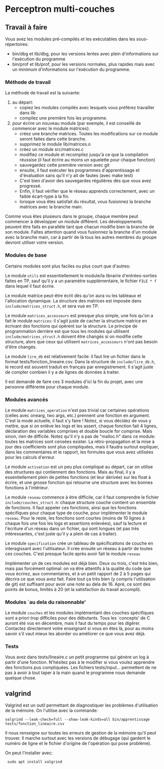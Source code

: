 # Perceptron multi-couches


## Travail à faire

Vous avez les modules pré-compilés et les exécutables
dans les sous-répertoires:
- bin/dbg et lib/dbg, pour les versions lentes avec plein d'informations sur l'exécution du programme
- bin/prof et lib/prof, pour les versions normales, plus rapides mais avec un minimum d'informations sur l'exécution du programme.


### Méthode de travail

La méthode de travail est la suivante:
1. au départ:
   - copiez les modules compilés avec lesquels vous préférez travailler dans lib
   - compilez une première fois les programme.
2. pour écrire un nouveau module (par exemple, il est conseillé de commencer avec le module matrices):
   - créez une branche matrices. Toutes les modifications sur ce module seront faites dans cette branche.
   - supprimez le module lib/matrices.o
   - créez un module src/matrices.c
   - modifiez ce module et recompilez jusqu'à ce que la compilation réussise (il faut écrire au moins un squelette pour chaque fonction)
   - sauvegardez cette première version avec git
   - ensuite, il faut exécuter les programmes d'apprentissage et d'évaluation sans qu'il n'y ait de fautes (avec make test)
   - C'est bien d'avoir des sauvegardes régulières dès que vous avez progressé.
   - Enfin, il faut vérifier que le réseau apprends correctement, avec un faible écart-type à la fin.
   - lorsque vous êtes satisfait du résultat, vous fusionnez la branche matrices avec la branche main.

Comme vous êtes plusieurs dans le groupe, chaque membre peut commencer
à développer un module différent. Les développements peuvent être
faits en parallèle tant que chacun modifie bien la branche de son
module. Faîtes attention quand vous fusionnez la branche d'un module
avec la branche main, car à partir de là tous les autres membres du
groupe devront utiliser votre version.

### Modules de base

Certains modules sont plus faciles ou plus court que d'autres:

Le module ```utils``` est essentiellement le module/la librairie
d'entrées-sorties faites en TP, sauf qu'il y a un paramètre
supplémentaire, le fichier ```FILE * f``` dans lequel il faut écrire.

Le module matrice peut-être écrit dès qu'on aura vu les tableaux et
l'allocation dynamique. La structure des matrices est imposée dans
```include/matrices_struct.h```, et sera vue en TP.

Le module ```matrices_accesseurs``` est presque plus simple, une fois
qu'on a fait le module ```matrices```: il s'agit juste de cacher la
structure matrice en écrivant des fonctions qui opèrent sur la
structure. Le principe de programmation derrière est que tous les
modules qui utilisent ```include/matrices_struct.h``` doivent être
changés si on modifie cette structure, alors que ceux qui utilisent
```matrices_accesseurs``` n'ont pas besoin d'être changés.

Le module ```lire_db``` est relativement facile: il faut lire un
fichier dans le format tests/fonction_lineaire.csv. Dans la structure
de ```include/lire_db.h```, le record est souvent traduit en français
par enregistrement. Il s'agit juste de compter combien il y a de lignes
de données à traiter.


Il est demandé de faire ces 3 modules d'ici la fin du projet, avec une
personne différente pour chaque module.

### Modules avancés

Le module ```matrices_operation``` n'est pas trivial car certaines
opérations (celles avec onearg, two args, etc.) prennent une fonction
en argument. C'est la mode actuelle, il faut s'y faire ! Notez, si
vous décidez de vous y mettre, que si on enlève les logs et les
assert, chaque fonction fait 4 lignes, déclaration des variables
comprises et double boucle for comprise. Mais sinon, rien de
difficile. Notez qu'il n'y a pas de "malloc.h" dans ce module: toutes
les matrices sont censées exister. La rétro-propagation et la mise à
jour des coefficients sont plus compliquées, mais il faudra surtout
expliquer, dans les commentaires et le rapport, les formules que vous
avez utilisées pour les calculs d'erreur.

Le module ```activation``` est un peu plus compliqué au départ, car on
utilise des structures qui contiennent des fonctions. Mais au final,
il y a essentiellement plein de petites fonctions (et leur dérivée)
sur les float à écrire, et une grosse fonction qui retourne une
structure avec les bonnes fonctions à l'intérieur.

Le module ```reseau``` commence à être difficile, car il faut
comprendre le fichier ```include/couches_struct.h```: chaque structure
couche contient un ensemble de fonctions. Il faut appeler ces
fonctions, ainsi que les fonctions spécifiques pour chaque type de
couche, pour implémenter le module ```reseau```. Pour le reste, les
fonctions sont courtes (moins de 10 lignes à chaque fois une fois les
logs et assertions enlevées), sauf la lecture et l'écriture d'un
réseau dans un fichier, qui sont longues (et pas très intéressantes,
c'est juste qu'il y a plein de cas à traiter).

Le module ```specification``` crée un tableau de spécifications de
couche en interagissant avec l'utilisateur. Il crée ensuite un réseau
à partir de toutes ces couches. C'est presque facile après avoir fait
le module ```reseau```

Implémenter un de ces modules est déjà bien. Deux ou trois, c'est très
bien, mais pas forcément optimal: on va être attentifs à la qualité du
code que vous écrirez, aux commentaires, et à un petit rapport de 2 à
5 pages qui décrira ce que vous avez fait. Faire tout ça très bien (y
compris l'utilisation de git) est suffisant pour avoir une note au
dela de 16. Aprè, ce sont des points de bonus, limités à 20 (et la
satisfaction du travail accompli). 


### Modules `au dela du raisonnable'

Le module ```couches``` et les modules implémentant des couches
spécifiques sont a priori trop difficiles pour des débutants. Tous les
`concepts' de C auront été vus en décembre, mais il faut du temps pour
les digérer. Contactez directement votre enseignant si vous en êtes
là, pour au moins savoir s'il vaut mieux les aborder ou améliorer ce
que vous avez déjà.


### Tests

Vous avez dans tests/lineaire.c un petit programme qui génère un log à
partir d'une fonction. N'hésitez pas à le modifier si vous voulez
apprendre des fonctions pus compliquées. Les fichiers
tests/input... permettent de ne pas à avoir à tout taper à la main
quand le programme nous demande quelque chose.

## valgrind

Valgrind est un outil permettant de diagnostiquer les problèmes
d'utilisation de la mémoire. On l'utilise avec la commande:

    valgrind --leak-check=full --show-leak-kinds=all bin/apprentissage tests/fonction_lineaire.csv

Il nous renseigne sur toutes les erreurs de gestion de la mémoire
qu'il peut trouver. Il marche surtout avec les versions de débugage
(qui gardent le numéro de ligne et le fichier d'origine de l'opération
qui pose problème).

On peut l'installer avec:

     sudo apt install valgrind

